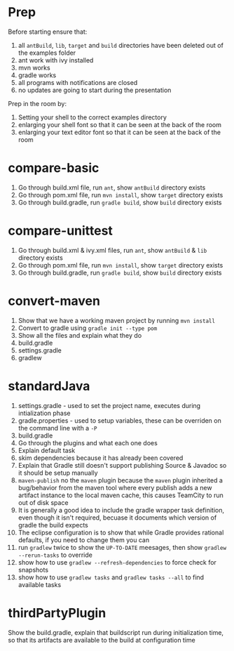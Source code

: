 # Prep

Before starting ensure that:
1. all `antBuild`, `lib`, `target` and `build` directories have been deleted out of the examples folder
2. ant work with ivy installed
3. mvn works
4. gradle works
5. all programs with notifications are closed
6. no updates are going to start during the presentation

Prep in the room by:
1. Setting your shell to the correct examples directory
2. enlarging your shell font so that it can be seen at the back of the room
3. enlarging your text editor font so that it can be seen at the back of the room

# compare-basic
1. Go through build.xml file, run `ant`, show `antBuild` directory exists
2. Go through pom.xml file, run `mvn install`, show `target` directory exists
3. Go through build.gradle, run `gradle build`, show `build` directory exists

# compare-unittest
1. Go through build.xml & ivy.xml files, run `ant`, show `antBuild` & `lib` directory exists
2. Go through pom.xml file, run `mvn install`, show `target` directory exists
3. Go through build.gradle, run `gradle build`, show `build` directory exists

# convert-maven
1. Show that we have a working maven project by running `mvn install`
2. Convert to gradle using `gradle init --type pom`
3. Show all the files and explain what they do
  1. build.gradle
  2. settings.gradle
  3. gradlew

# standardJava
1. settings.gradle - used to set the project name, executes during intialization phase
2. gradle.properties - used to setup variables, these can be overriden on the command line with a `-P`
3. build.gradle
  1. Go through the plugins and what each one does
  2. Explain default task
  3. skim dependencies because it has already been covered
  4. Explain that Gradle still doesn't support publishing Source & Javadoc so it should be setup manually
  5. `maven-publish` no the `maven` plugin because the `maven` plugin inherited a bug/behavior from the maven tool where every publish adds a new artifact instance to the local maven cache, this causes TeamCity to run out of disk space
  6. It is generally a good idea to include the gradle wrapper task definition, even though it isn't required, becuase it documents which version of gradle the build expects
  7. The eclipse configuration is to show that while Gradle provides rational defaults, if you need to change them you can
4. run `gradlew` twice to show the `UP-TO-DATE` meesages, then show `gradlew --rerun-tasks` to override
5. show how to use `gradlew --refresh-dependencies` to force check for snapshots
6. show how to use `gradlew tasks` and `gradlew tasks --all` to find available tasks

# thirdPartyPlugin
Show the build.gradle, explain that buildscript run during initialization time, so that its artifacts are available to the build at configuration time


